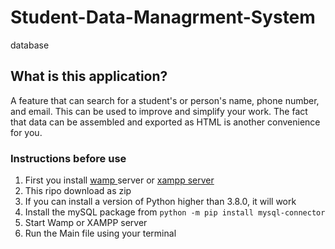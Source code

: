 # Student-Data-Managrment-System
database

## What is this application?

A feature that can search for a student's or person's name, phone number, and email. This can be used to improve and simplify your work. The fact that data can be assembled and exported as HTML is another convenience for you.

### Instructions before use

<ol>
  <li>First you install <a href="https://www.wampserver.com/en/download-wampserver-64bits/"> wamp </a> server or <a href="https://www.apachefriends.org/download.html"> xampp server </a></li>
  <li>This ripo download as zip</li>
  <li>If you can install a version of Python higher than 3.8.0, it will work</li>
  <li>Install the mySQL package from <code>python -m pip install mysql-connector </code></li>
  <li>Start Wamp or XAMPP server</li>
  <li>Run the Main file using your terminal</li>
</ol>
